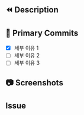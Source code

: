 ## ⏪ Description

<!-- Revert 할 내용을 작성해 주세요 -->

## 📝 Primary Commits

<!-- 세부적으로 어떤 이유로 Revert를 하는 것인지 작성해 주세요 -->

- [x] 세부 이유 1
- [ ] 세부 이유 2
- [ ] 세부 이유 3

## 📷 Screenshots

<!--스크린샷으로 보여줄 수 있는 이미지가 있다면 첨부해주세요!-->
<!--BE의 경우 API 테스트 결과를 첨부해주세요-->
<!--이슈 생성 시 Milestone 및 label 설정을 했는지 확인해 주세요!-->

## Issue

<!-- ex) -->
<!-- closes #1 -->
